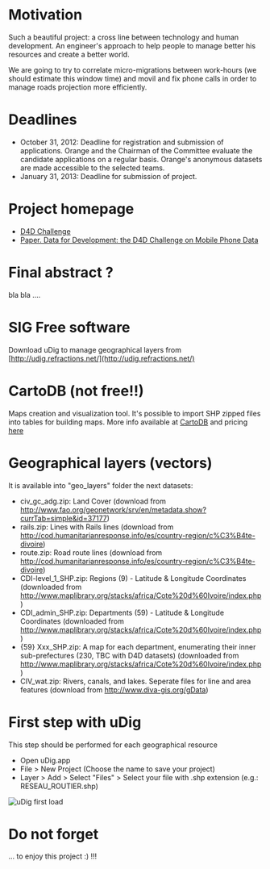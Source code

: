 # Motivation 
Such a beautiful project: a cross line between technology and human development. An engineer's approach to help people to manage better his resources and create a better world.

We are going to try to correlate micro-migrations between work-hours (we should estimate this window time) and movil and fix phone calls in order to manage roads projection more efficiently.

# Deadlines
* October 31, 2012: Deadline for registration and submission  of applications. Orange and the Chairman of the Committee evaluate the candidate  applications on a regular basis. Orange's anonymous datasets are made accessible  to the selected teams.
* January 31, 2013: Deadline for submission of  project.

# Project homepage
* [D4D Challenge](http://www.d4d.orange.com/home) 
* [Paper. Data for Development: the D4D Challenge on Mobile Phone Data](http://arxiv.org/abs/1210.0137) 

# Final abstract ?
bla bla ....

# SIG Free software
Download uDig to manage geographical layers from [http://udig.refractions.net/](http://udig.refractions.net/)

# CartoDB (not free!!)

Maps creation and visualization tool. It's possible to import SHP zipped files into tables for building maps. More info available at [CartoDB](http://cartodb.com/) and pricing [here](http://cartodb.com/pricing)


# Geographical layers (vectors)
It is available into "geo_layers" folder the next datasets:

* civ_gc_adg.zip: Land Cover (download from http://www.fao.org/geonetwork/srv/en/metadata.show?currTab=simple&id=37177)
* rails.zip: Lines with Rails lines (download from http://cod.humanitarianresponse.info/es/country-region/c%C3%B4te-divoire)
* route.zip: Road route lines (download from http://cod.humanitarianresponse.info/es/country-region/c%C3%B4te-divoire)
* CDI-level_1_SHP.zip: Regions (9) - Latitude & Longitude Coordinates (downloaded from http://www.maplibrary.org/stacks/africa/Cote%20d%60Ivoire/index.php)
* CDI_admin_SHP.zip: Departments (59) - Latitude & Longitude Coordinates (downloaded from http://www.maplibrary.org/stacks/africa/Cote%20d%60Ivoire/index.php)
* {59} Xxx_SHP.zip: A map for each department, enumerating their inner sub-prefectures (230, TBC with D4D datasets) (downloaded from http://www.maplibrary.org/stacks/africa/Cote%20d%60Ivoire/index.php)
* CIV_wat.zip: Rivers, canals, and lakes. Seperate files for line and area features (download from http://www.diva-gis.org/gData)	

# First step with uDig

This step should be performed for each geographical resource

* Open uDig.app
* File > New Project (Choose the name to save your project)
* Layer > Add > Select "Files" > Select your file with .shp extension (e.g.: RESEAU_ROUTIER.shp)
	
![uDig first load](https://raw.github.com/rmaestre/d4d-challenge/master/doc/img/udig_first_load.png?login=rmaestre&token=3a881e97db2dbfd3f32585885c67501b)

# Do not forget
... to enjoy this project  :) !!!